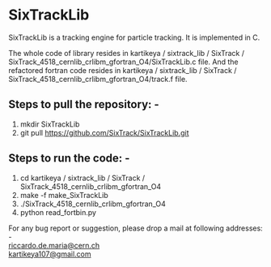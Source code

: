 SixTrackLib
===========

SixTrackLib is a tracking engine for particle tracking. It is implemented in C.

The whole code of library resides in kartikeya / sixtrack_lib / SixTrack / SixTrack_4518_cernlib_crlibm_gfortran_O4/SixTrackLib.c file. And the refactored fortran code resides in kartikeya / sixtrack_lib / SixTrack / SixTrack_4518_cernlib_crlibm_gfortran_O4/track.f file.

Steps to pull the repository: -
-----------------

1) mkdir SixTrackLib                                                           <br/>
2) git pull https://github.com/SixTrack/SixTrackLib.git                        <br/>

Steps to run the code: -
--------------------------

1) cd kartikeya / sixtrack_lib / SixTrack / SixTrack_4518_cernlib_crlibm_gfortran_O4  <br/>
2) make -f make_SixTrackLib  <br/>
3) ./SixTrack_4518_cernlib_crlibm_gfortran_O4  <br/>
4) python read_fortbin.py    <br/>

For any bug report or suggestion, please drop a mail at following addresses: -  <br/>
riccardo.de.maria@cern.ch    <br/>
kartikeya107@gmail.com 
